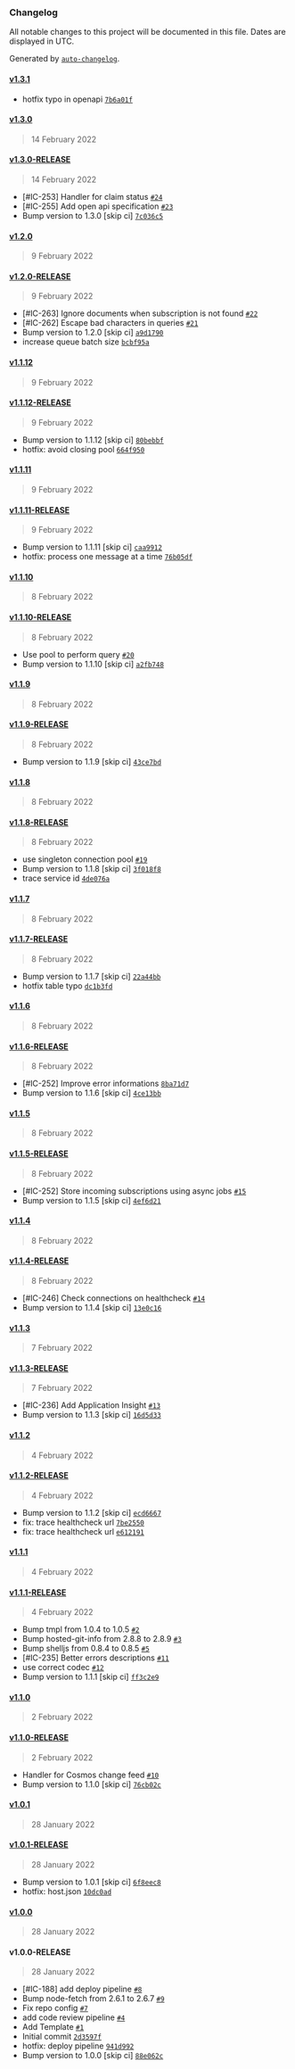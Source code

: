 ### Changelog

All notable changes to this project will be documented in this file. Dates are displayed in UTC.

Generated by [`auto-changelog`](https://github.com/CookPete/auto-changelog).

#### [v1.3.1](https://github.com/pagopa/io-subscription-migration/compare/v1.3.0...v1.3.1)

- hotfix typo in openapi [`7b6a01f`](https://github.com/pagopa/io-subscription-migration/commit/7b6a01f3d6281878af7d1d376b30ec876a9324ce)

#### [v1.3.0](https://github.com/pagopa/io-subscription-migration/compare/v1.3.0-RELEASE...v1.3.0)

> 14 February 2022

#### [v1.3.0-RELEASE](https://github.com/pagopa/io-subscription-migration/compare/v1.2.0...v1.3.0-RELEASE)

> 14 February 2022

- [#IC-253] Handler for claim status [`#24`](https://github.com/pagopa/io-subscription-migration/pull/24)
- [#IC-255] Add open api specification [`#23`](https://github.com/pagopa/io-subscription-migration/pull/23)
- Bump version to 1.3.0 [skip ci] [`7c036c5`](https://github.com/pagopa/io-subscription-migration/commit/7c036c5cb2090d0788e93534bc2db729813ba411)

#### [v1.2.0](https://github.com/pagopa/io-subscription-migration/compare/v1.2.0-RELEASE...v1.2.0)

> 9 February 2022

#### [v1.2.0-RELEASE](https://github.com/pagopa/io-subscription-migration/compare/v1.1.12...v1.2.0-RELEASE)

> 9 February 2022

- [#IC-263] Ignore documents when subscription is not found [`#22`](https://github.com/pagopa/io-subscription-migration/pull/22)
- [#IC-262] Escape bad characters in queries [`#21`](https://github.com/pagopa/io-subscription-migration/pull/21)
- Bump version to 1.2.0 [skip ci] [`a9d1790`](https://github.com/pagopa/io-subscription-migration/commit/a9d1790b77edda883029499bedac934122b4dc21)
- increase queue batch size [`bcbf95a`](https://github.com/pagopa/io-subscription-migration/commit/bcbf95ae2684eb2426499f5484d9f94ffe15541c)

#### [v1.1.12](https://github.com/pagopa/io-subscription-migration/compare/v1.1.12-RELEASE...v1.1.12)

> 9 February 2022

#### [v1.1.12-RELEASE](https://github.com/pagopa/io-subscription-migration/compare/v1.1.11...v1.1.12-RELEASE)

> 9 February 2022

- Bump version to 1.1.12 [skip ci] [`80bebbf`](https://github.com/pagopa/io-subscription-migration/commit/80bebbf1b3afe5f705f25cbe92c642f9a4e2ec31)
- hotfix: avoid closing pool [`664f950`](https://github.com/pagopa/io-subscription-migration/commit/664f950e902fe7fee7b7b4b1db1ad17cf4f9597a)

#### [v1.1.11](https://github.com/pagopa/io-subscription-migration/compare/v1.1.11-RELEASE...v1.1.11)

> 9 February 2022

#### [v1.1.11-RELEASE](https://github.com/pagopa/io-subscription-migration/compare/v1.1.10...v1.1.11-RELEASE)

> 9 February 2022

- Bump version to 1.1.11 [skip ci] [`caa9912`](https://github.com/pagopa/io-subscription-migration/commit/caa9912b4611f76f9094b94b0ec418c44cc04d50)
- hotfix: process one message at a time [`76b05df`](https://github.com/pagopa/io-subscription-migration/commit/76b05df320b687d34b96f2fc2ee90f417d0d6116)

#### [v1.1.10](https://github.com/pagopa/io-subscription-migration/compare/v1.1.10-RELEASE...v1.1.10)

> 8 February 2022

#### [v1.1.10-RELEASE](https://github.com/pagopa/io-subscription-migration/compare/v1.1.9...v1.1.10-RELEASE)

> 8 February 2022

- Use pool to perform query [`#20`](https://github.com/pagopa/io-subscription-migration/pull/20)
- Bump version to 1.1.10 [skip ci] [`a2fb748`](https://github.com/pagopa/io-subscription-migration/commit/a2fb74850fd426946361df39e03e195a0523feb1)

#### [v1.1.9](https://github.com/pagopa/io-subscription-migration/compare/v1.1.9-RELEASE...v1.1.9)

> 8 February 2022

#### [v1.1.9-RELEASE](https://github.com/pagopa/io-subscription-migration/compare/v1.1.8...v1.1.9-RELEASE)

> 8 February 2022

- Bump version to 1.1.9 [skip ci] [`43ce7bd`](https://github.com/pagopa/io-subscription-migration/commit/43ce7bddada29e9334fe3bf9ba89ae0cd1e3c073)

#### [v1.1.8](https://github.com/pagopa/io-subscription-migration/compare/v1.1.8-RELEASE...v1.1.8)

> 8 February 2022

#### [v1.1.8-RELEASE](https://github.com/pagopa/io-subscription-migration/compare/v1.1.7...v1.1.8-RELEASE)

> 8 February 2022

- use singleton connection pool [`#19`](https://github.com/pagopa/io-subscription-migration/pull/19)
- Bump version to 1.1.8 [skip ci] [`3f018f8`](https://github.com/pagopa/io-subscription-migration/commit/3f018f894675a7828fbd901c72033568d491c969)
- trace service id [`4de076a`](https://github.com/pagopa/io-subscription-migration/commit/4de076aec3d72c779d72bb335647522b726c80ac)

#### [v1.1.7](https://github.com/pagopa/io-subscription-migration/compare/v1.1.7-RELEASE...v1.1.7)

> 8 February 2022

#### [v1.1.7-RELEASE](https://github.com/pagopa/io-subscription-migration/compare/v1.1.6...v1.1.7-RELEASE)

> 8 February 2022

- Bump version to 1.1.7 [skip ci] [`22a44bb`](https://github.com/pagopa/io-subscription-migration/commit/22a44bb51cf4ae6fec394fb6d6439ee9b634d25f)
- hotfix table typo [`dc1b3fd`](https://github.com/pagopa/io-subscription-migration/commit/dc1b3fd059a05638010aeed9126c3113f9247c66)

#### [v1.1.6](https://github.com/pagopa/io-subscription-migration/compare/v1.1.6-RELEASE...v1.1.6)

> 8 February 2022

#### [v1.1.6-RELEASE](https://github.com/pagopa/io-subscription-migration/compare/v1.1.5...v1.1.6-RELEASE)

> 8 February 2022

- [#IC-252] Improve error informations [`8ba71d7`](https://github.com/pagopa/io-subscription-migration/commit/8ba71d71b3fe3eb971212854b6d7827e4d3e577d)
- Bump version to 1.1.6 [skip ci] [`4ce13bb`](https://github.com/pagopa/io-subscription-migration/commit/4ce13bbc36cc156a6ca81797518ced846612fb60)

#### [v1.1.5](https://github.com/pagopa/io-subscription-migration/compare/v1.1.5-RELEASE...v1.1.5)

> 8 February 2022

#### [v1.1.5-RELEASE](https://github.com/pagopa/io-subscription-migration/compare/v1.1.4...v1.1.5-RELEASE)

> 8 February 2022

- [#IC-252] Store incoming subscriptions using async jobs [`#15`](https://github.com/pagopa/io-subscription-migration/pull/15)
- Bump version to 1.1.5 [skip ci] [`4ef6d21`](https://github.com/pagopa/io-subscription-migration/commit/4ef6d2154a32d1b22faf2921e140358f51aeb6f6)

#### [v1.1.4](https://github.com/pagopa/io-subscription-migration/compare/v1.1.4-RELEASE...v1.1.4)

> 8 February 2022

#### [v1.1.4-RELEASE](https://github.com/pagopa/io-subscription-migration/compare/v1.1.3...v1.1.4-RELEASE)

> 8 February 2022

- [#IC-246] Check connections on healthcheck [`#14`](https://github.com/pagopa/io-subscription-migration/pull/14)
- Bump version to 1.1.4 [skip ci] [`13e0c16`](https://github.com/pagopa/io-subscription-migration/commit/13e0c16ee99cfae133e38db04c2ef19dda6d6f78)

#### [v1.1.3](https://github.com/pagopa/io-subscription-migration/compare/v1.1.3-RELEASE...v1.1.3)

> 7 February 2022

#### [v1.1.3-RELEASE](https://github.com/pagopa/io-subscription-migration/compare/v1.1.2...v1.1.3-RELEASE)

> 7 February 2022

- [#IC-236] Add Application Insight [`#13`](https://github.com/pagopa/io-subscription-migration/pull/13)
- Bump version to 1.1.3 [skip ci] [`16d5d33`](https://github.com/pagopa/io-subscription-migration/commit/16d5d339a93abee9dde3190d85677109a41db046)

#### [v1.1.2](https://github.com/pagopa/io-subscription-migration/compare/v1.1.2-RELEASE...v1.1.2)

> 4 February 2022

#### [v1.1.2-RELEASE](https://github.com/pagopa/io-subscription-migration/compare/v1.1.1...v1.1.2-RELEASE)

> 4 February 2022

- Bump version to 1.1.2 [skip ci] [`ecd6667`](https://github.com/pagopa/io-subscription-migration/commit/ecd6667692bea234b1eeb29fd8fc1e94635ab40e)
- fix: trace healthcheck url [`7be2550`](https://github.com/pagopa/io-subscription-migration/commit/7be2550f92fed0107ee806ac356acd0a3e6c0e74)
- fix: trace healthcheck url [`e612191`](https://github.com/pagopa/io-subscription-migration/commit/e6121917957a524dece1da9a2fb445e099193d23)

#### [v1.1.1](https://github.com/pagopa/io-subscription-migration/compare/v1.1.1-RELEASE...v1.1.1)

> 4 February 2022

#### [v1.1.1-RELEASE](https://github.com/pagopa/io-subscription-migration/compare/v1.1.0...v1.1.1-RELEASE)

> 4 February 2022

- Bump tmpl from 1.0.4 to 1.0.5 [`#2`](https://github.com/pagopa/io-subscription-migration/pull/2)
- Bump hosted-git-info from 2.8.8 to 2.8.9 [`#3`](https://github.com/pagopa/io-subscription-migration/pull/3)
- Bump shelljs from 0.8.4 to 0.8.5 [`#5`](https://github.com/pagopa/io-subscription-migration/pull/5)
- [#IC-235] Better errors descriptions [`#11`](https://github.com/pagopa/io-subscription-migration/pull/11)
- use correct codec [`#12`](https://github.com/pagopa/io-subscription-migration/pull/12)
- Bump version to 1.1.1 [skip ci] [`ff3c2e9`](https://github.com/pagopa/io-subscription-migration/commit/ff3c2e93ecd890fc54dfeb13205154fc9e0d614f)

#### [v1.1.0](https://github.com/pagopa/io-subscription-migration/compare/v1.1.0-RELEASE...v1.1.0)

> 2 February 2022

#### [v1.1.0-RELEASE](https://github.com/pagopa/io-subscription-migration/compare/v1.0.1...v1.1.0-RELEASE)

> 2 February 2022

- Handler for Cosmos change feed [`#10`](https://github.com/pagopa/io-subscription-migration/pull/10)
- Bump version to 1.1.0 [skip ci] [`76cb02c`](https://github.com/pagopa/io-subscription-migration/commit/76cb02c3932655890821a6667bd194b4d2ac063c)

#### [v1.0.1](https://github.com/pagopa/io-subscription-migration/compare/v1.0.1-RELEASE...v1.0.1)

> 28 January 2022

#### [v1.0.1-RELEASE](https://github.com/pagopa/io-subscription-migration/compare/v1.0.0...v1.0.1-RELEASE)

> 28 January 2022

- Bump version to 1.0.1 [skip ci] [`6f8eec8`](https://github.com/pagopa/io-subscription-migration/commit/6f8eec8ef850c1937f32eaafd050b6742a1547c9)
- hotfix: host.json [`10dc0ad`](https://github.com/pagopa/io-subscription-migration/commit/10dc0ad46a2f0c550ec3476e4b952000b1b374a7)

#### [v1.0.0](https://github.com/pagopa/io-subscription-migration/compare/v1.0.0-RELEASE...v1.0.0)

> 28 January 2022

#### v1.0.0-RELEASE

> 28 January 2022

- [#IC-188] add deploy pipeline [`#8`](https://github.com/pagopa/io-subscription-migration/pull/8)
- Bump node-fetch from 2.6.1 to 2.6.7 [`#9`](https://github.com/pagopa/io-subscription-migration/pull/9)
- Fix repo config [`#7`](https://github.com/pagopa/io-subscription-migration/pull/7)
- add code review pipeline [`#4`](https://github.com/pagopa/io-subscription-migration/pull/4)
- Add Template [`#1`](https://github.com/pagopa/io-subscription-migration/pull/1)
- Initial commit [`2d3597f`](https://github.com/pagopa/io-subscription-migration/commit/2d3597f211e4925171aaebcce1b578eaf490a102)
- hotfix: deploy pipeline [`941d992`](https://github.com/pagopa/io-subscription-migration/commit/941d9928cb8b52f4eeeb24b5ed012e667c49998c)
- Bump version to 1.0.0 [skip ci] [`88e062c`](https://github.com/pagopa/io-subscription-migration/commit/88e062ce4cb1f63576e2d3abcd2cea875178ac1f)
